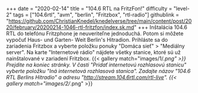 +++
date = "2020-02-14"
title = "104.6 RTL na FritzFon!"
difficulty = "level-2"
tags = ["104.6rtl", "avm", "berlin", "Fritzbox", "rtl-radio"]
githublink = "https://github.com/ChristianKnedel/knedelverse/tree/main/content/post/2020/february/20200214-1046-rtl-fritzfon/index.sk.md"
+++
Inštalácia 104.6 RTL do telefónu Fritzphone je neuveriteľne jednoduchá. Potom si môžete vypočuť Haus- und Garten- Weit Berlin's Hitradion. Prihláste sa do zariadenia Fritzbox a vyberte položku ponuky "Domáca sieť" > "Mediálny server". Na karte "Internetové rádio" nájdete všetky stanice, ktoré sú už nainštalované v zariadení Fritzbox.
{{< gallery match="images/1/*.png" >}}
Prejdite na koniec stránky. V časti "Pridať internetovú rozhlasovú stanicu" vyberte položku "Iná internetová rozhlasová stanica". Zadajte názov "104.6 RTL Berlins Hitradio" a adresu "http://stream.104.6rtl.com/rtl-live".
{{< gallery match="images/2/*.png" >}}
